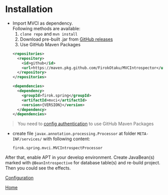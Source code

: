 # Installation

* Import MVCI as dependency.  
  Following methods are available:
  1. `clone repo` and `mvn install`
  2. Download pre-built .jar from [GitHub releases](https://github.com/FirokOtaku/MVCIntrospector/releases)
  3. Use GitHub Maven Packages
    ```xml
    <repositories>
      <repository>
        <id>github</id>
        <url>https://maven.pkg.github.com/FirokOtaku/MVCIntrospector</url>
      </repository>
    </repositories>
    
    <dependencies>
      <dependency>
        <groupId>firok.spring</groupId>
        <artifactId>mvci</artifactId>
        <version>{VERSION}</version>
      </dependency>
    </dependencies>
    ```

> You need to [config authentication](https://docs.github.com/en/packages/working-with-a-github-packages-registry/working-with-the-apache-maven-registry) to use GitHub Maven Packages

* create file `javax.annotation.processing.Processor` at folder `META-INF/services/` with following content:
  ```text
  firok.spring.mvci.MVCIntrospectProcessor
  ```

After that, enable APT in your develop environment.
Create JavaBean(s) marked with `@BeanIntrospective` for database table(s)
and re-build project.
Then you could see the effects.

[Configuration](config-en.md)

[Home](home-en.md)
